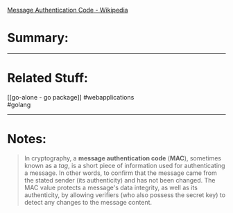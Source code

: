 [Message Authentication Code - Wikipedia](https://en.wikipedia.org/wiki/Message_authentication_code)
# Summary:
---
# Related Stuff:
[[go-alone - go package]]
#webapplications  
#golang 


---
# Notes:
> In cryptography, a **message authentication code** (**MAC**), sometimes known as a _tag_, is a short piece of information used for authenticating a message. In other words, to confirm that the message came from the stated sender (its authenticity) and has not been changed. The MAC value protects a message's data integrity, as well as its authenticity, by allowing verifiers (who also possess the secret key) to detect any changes to the message content.